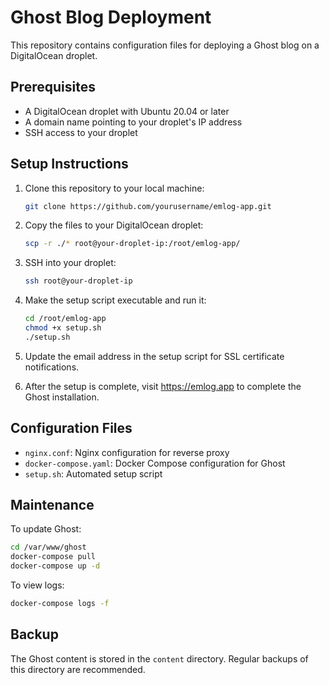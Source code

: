 # Ghost Blog Deployment

This repository contains configuration files for deploying a Ghost blog on a DigitalOcean droplet.

## Prerequisites

- A DigitalOcean droplet with Ubuntu 20.04 or later
- A domain name pointing to your droplet's IP address
- SSH access to your droplet

## Setup Instructions

1. Clone this repository to your local machine:

   ```bash
   git clone https://github.com/yourusername/emlog-app.git
   ```

2. Copy the files to your DigitalOcean droplet:

   ```bash
   scp -r ./* root@your-droplet-ip:/root/emlog-app/
   ```

3. SSH into your droplet:

   ```bash
   ssh root@your-droplet-ip
   ```

4. Make the setup script executable and run it:

   ```bash
   cd /root/emlog-app
   chmod +x setup.sh
   ./setup.sh
   ```

5. Update the email address in the setup script for SSL certificate notifications.

6. After the setup is complete, visit https://emlog.app to complete the Ghost installation.

## Configuration Files

- `nginx.conf`: Nginx configuration for reverse proxy
- `docker-compose.yaml`: Docker Compose configuration for Ghost
- `setup.sh`: Automated setup script

## Maintenance

To update Ghost:

```bash
cd /var/www/ghost
docker-compose pull
docker-compose up -d
```

To view logs:

```bash
docker-compose logs -f
```

## Backup

The Ghost content is stored in the `content` directory. Regular backups of this directory are recommended.
